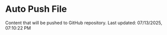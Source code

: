 # Auto Push File

Content that will be pushed to GitHub repository.
Last updated: 07/13/2025, 07:10:22 PM
